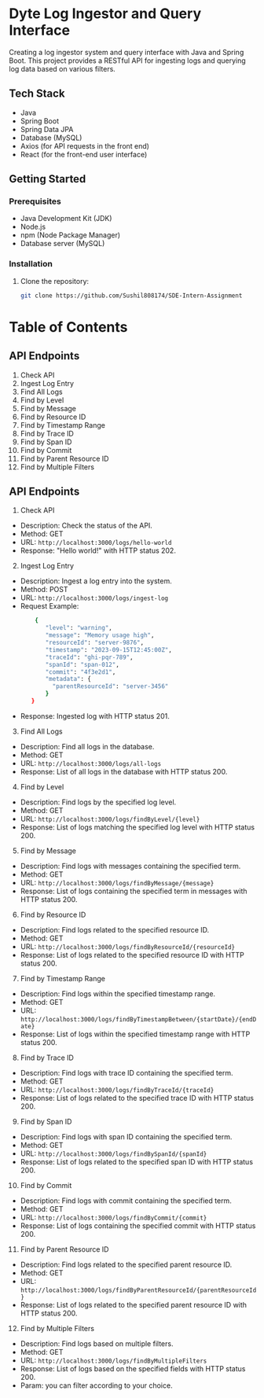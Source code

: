 
# Dyte Log Ingestor and Query Interface

Creating a log ingestor system and query interface with Java and Spring Boot. This project provides a RESTful API for ingesting logs and querying log data based on various filters.

## Tech Stack

- Java
- Spring Boot
- Spring Data JPA
- Database (MySQL)
- Axios (for API requests in the front end)
- React (for the front-end user interface)

## Getting Started

### Prerequisites

- Java Development Kit (JDK)
- Node.js
- npm (Node Package Manager)
- Database server (MySQL)

### Installation

1. Clone the repository:

   ```bash
   git clone https://github.com/Sushil808174/SDE-Intern-Assignment


# Table of Contents

## API Endpoints

1. Check API
2. Ingest Log Entry
3. Find All Logs
4. Find by Level
5. Find by Message
6. Find by Resource ID
7. Find by Timestamp Range
8. Find by Trace ID
9. Find by Span ID
10. Find by Commit
11. Find by Parent Resource ID
12. Find by Multiple Filters

## API Endpoints
1. Check API
- Description: Check the status of the API.
- Method: GET
- URL: `http://localhost:3000/logs/hello-world`
- Response: "Hello world!" with HTTP status 202.
2. Ingest Log Entry
- Description: Ingest a log entry into the system.
- Method: POST
- URL: `http://localhost:3000/logs/ingest-log`
- Request Example:
   ```bash
       {
          "level": "warning",
          "message": "Memory usage high",
          "resourceId": "server-9876",
          "timestamp": "2023-09-15T12:45:00Z",
          "traceId": "ghi-pqr-789",
          "spanId": "span-012",
          "commit": "4f3e2d1",
          "metadata": {
            "parentResourceId": "server-3456"
          }
      }


- Response: Ingested log with HTTP status 201.

3. Find All Logs
- Description: Find all logs in the database.
- Method: GET
- URL: `http://localhost:3000/logs/all-logs`
- Response: List of all logs in the database with HTTP status 200.
4. Find by Level
- Description: Find logs by the specified log level.
- Method: GET
- URL: `http://localhost:3000/logs/findByLevel/{level}`
- Response: List of logs matching the specified log level with HTTP status 200.
5. Find by Message
- Description: Find logs with messages containing the specified term.
- Method: GET
- URL: `http://localhost:3000/logs/findByMessage/{message}`
- Response: List of logs containing the specified term in messages with HTTP status 200.
6. Find by Resource ID
- Description: Find logs related to the specified resource ID.
- Method: GET
- URL: `http://localhost:3000/logs/findByResourceId/{resourceId}`
- Response: List of logs related to the specified resource ID with HTTP status 200.
7. Find by Timestamp Range
- Description: Find logs within the specified timestamp range.
- Method: GET
- URL: `http://localhost:3000/logs/findByTimestampBetween/{startDate}/{endDate}`
- Response: List of logs within the specified timestamp range with HTTP status 200.
8. Find by Trace ID
- Description: Find logs with trace ID containing the specified term.
- Method: GET
- URL: `http://localhost:3000/logs/findByTraceId/{traceId}`
- Response: List of logs related to the specified trace ID with HTTP status 200.
9. Find by Span ID
- Description: Find logs with span ID containing the specified term.
- Method: GET
- URL: `http://localhost:3000/logs/findBySpanId/{spanId}`
- Response: List of logs related to the specified span ID with HTTP status 200.
10. Find by Commit
- Description: Find logs with commit containing the specified term.
- Method: GET
- URL: `http://localhost:3000/logs/findByCommit/{commit}`
- Response: List of logs containing the specified commit with HTTP status 200.
11. Find by Parent Resource ID
- Description: Find logs related to the specified parent resource ID.
- Method: GET
- URL: `http://localhost:3000/logs/findByParentResourceId/{parentResourceId}`
- Response: List of logs related to the specified parent resource ID with HTTP status 200.
12. Find by Multiple Filters
- Description: Find logs based on multiple filters.
- Method: GET
- URL: `http://localhost:3000/logs/findByMultipleFilters`
- Response: List of logs based on the specified fields with HTTP status 200.
- Param: you can filter according to your choice.
